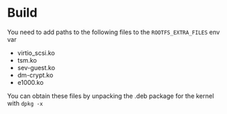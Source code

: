 # Build

You need to add paths to the following files to the `ROOTFS_EXTRA_FILES` env var
- virtio_scsi.ko
- tsm.ko
- sev-guest.ko
- dm-crypt.ko
- e1000.ko

You can obtain these files by unpacking the .deb package for the kernel with `dpkg -x`
